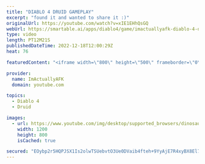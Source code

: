 ```yaml
---
title: "DIABLO 4 DRUID GAMEPLAY"
excerpt: "found it and wanted to share it :)"
originalUrl: https://youtube.com/watch?v=xIE1EHhQsGQ
webUrl: https://smartable.ai/apps/diablo4/game/imactuallyafk-diablo-4-druid-gameplay/
type: video
length: PT12M21S
publishedDateTime: 2022-12-18T12:00:29Z
heat: 76

featuredContent: "<iframe width=\"800\" height=\"500\" frameborder=\"0\" src=\"https://www.youtube.com/embed/xIE1EHhQsGQ\" allow=\"accelerometer; autoplay; encrypted-media; gyroscope; picture-in-picture\" allowfullscreen></iframe>"

provider:
  name: ImActuallyAFK
  domain: youtube.com

topics:
  - Diablo 4
  - Druid

images:
  - url: https://www.youtube.com/img/desktop/supported_browsers/dinosaur.png
    width: 1200
    height: 800
    isCached: true

secured: "EOybp2r5HQPJSX1Is2olwTSUebvtO3Ue0DVaib4fteh+9YyAjE7R4xyBX8El7uOeFA1JZdQXqe/9v0H49oezft4nXpxO2+rrRozbK8Z2oi6+uIzYd/JCdtaqC+za1lSWrKlymRUUW2TdedmF/bnMPWiZWDnBrSeYElbKzlQc4U4qY3mW2RMHQ5GgfC+z++JvmM+CjIvzGQL9SaOqXGYAcCDxQp3qwHmnM/G7Nd6/H7nbBEa+WqQbQsS9bNTQCVXvOj4RkgTPCkRzdmrBnlPO+D6c3YBBU1gW9LYOGIgbG9irjnrllT6TJBEwtmhNCRN9pKVrXhytTkqLOOZ4x99EKG1e2NMNo/t7eZCLAx/cPCzR0TZ+oDpJKTCQJTTFB2Y1;qYA0X1Lc4EmEzzQKBDMSjg=="
---
```


